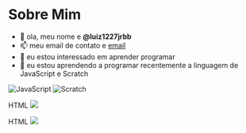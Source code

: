 # Sobre Mim



- 👋 ola, meu nome e **@luiz1227jrbb**
- 📫 meu email de contato e [email](@luiz.rabelo.morais@escola.pr.gov.br)
- 👀 eu estou interessado em aprender programar
- 🌱 eu estou aprendendo a programar recentemente a linguagem de JavaScript e Scratch

![JavaScript](https://img.shields.io/badge/JavaScript-323330?style=for-the-badge&logo=javascript&logoColor=F7DF1E)
![Scratch](https://img.shields.io/badge/Scratch-4D97FF?style=for-the-badge&logo=Scratch&logoColor=white)

HTML <img src="https://img.shields.io/badge/PlayStation-003791?style=for-the-badge&logo=playstation&logoColor=white" />

HTML <img src="https://img.shields.io/badge/Discord-5865F2?style=for-the-badge&logo=discord&logoColor=white" />


<!---
luiz1227jrbb/luiz1227jrbb is a ✨ special ✨ repository because its `README.md` (this file) appears on your GitHub profile.
You can click the Preview link to take a look at your changes.
--->
